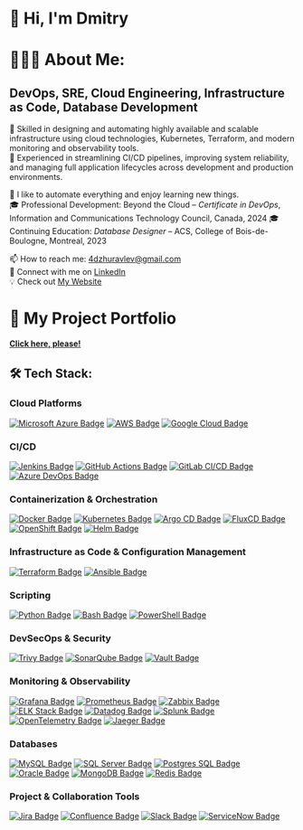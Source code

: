 # 👋 Hi, I'm Dmitry

# 👨🏻‍💻 About Me:
## DevOps, SRE, Cloud Engineering, Infrastructure as Code, Database Development 

🔧 Skilled in designing and automating highly available and scalable infrastructure using cloud technologies, Kubernetes, Terraform, and modern monitoring and observability tools.  
🚀 Experienced in streamlining CI/CD pipelines, improving system reliability, and managing full application lifecycles across development and production environments.

👀 I like to automate everything and enjoy learning new things.  
🎓 Professional Development: Beyond the Cloud – *Certificate in DevOps*, Information and Communications Technology Council, Canada, 2024
🎓 Continuing Education: *Database Designer* – ACS, College of Bois-de-Boulogne, Montreal, 2023

📫 How to reach me: [4dzhuravlev@gmail.com](mailto:4dzhuravlev@gmail.com)  
🔗 Connect with me on [LinkedIn](https://www.linkedin.com/in/your-profile)  
💡 Check out [My Website](https://your-website.com)  

# 📂 My Project Portfolio
[**Click here, please!**](https://github.com/DimitryZH/Portfolio-Projects)


## 🛠 Tech Stack:

### Cloud Platforms  
[![Microsoft Azure Badge](https://img.shields.io/badge/Microsoft_Azure-0089D6?style=for-the-badge&logo=microsoft-azure&logoColor=white)](#) [![AWS Badge](https://img.shields.io/badge/AWS-232F3E?style=for-the-badge&logo=amazon-aws&logoColor=white)](#) [![Google Cloud Badge](https://img.shields.io/badge/Google_Cloud-4285F4?style=for-the-badge&logo=google-cloud&logoColor=white)](#)
### CI/CD
[![Jenkins Badge](https://img.shields.io/badge/Jenkins-D24939?style=for-the-badge&logo=jenkins&logoColor=white)](#) [![GitHub Actions Badge](https://img.shields.io/badge/GitHub_Actions-2088FF?style=for-the-badge&logo=github-actions&logoColor=white)](#) [![GitLab CI/CD Badge](https://img.shields.io/badge/GitLab_CI_CD-FCA121?style=for-the-badge&logo=gitlab&logoColor=white)](#) [![Azure DevOps Badge](https://img.shields.io/badge/Azure_DevOps-0078D7?style=for-the-badge&logo=azure-devops&logoColor=white)](#)
### Containerization & Orchestration 
[![Docker Badge](https://img.shields.io/badge/Docker-2CA5E0?style=for-the-badge&logo=docker&logoColor=white)](#) [![Kubernetes Badge](https://img.shields.io/badge/Kubernetes-326CE5?style=for-the-badge&logo=kubernetes&logoColor=white)](#) [![Argo CD Badge](https://img.shields.io/badge/Argo_CD-262261?style=for-the-badge&logo=argocd&logoColor=white)](#) [![FluxCD Badge](https://img.shields.io/badge/FluxCD-0C1959?style=for-the-badge&logo=fluxcd&logoColor=white)](#) [![OpenShift Badge](https://img.shields.io/badge/OpenShift-EE0000?style=for-the-badge&logo=redhatopenshift&logoColor=white)](#) [![Helm Badge](https://img.shields.io/badge/Helm-0F1689?style=for-the-badge&logo=helm&logoColor=white)](#)
### Infrastructure as Code & Configuration Management  
[![Terraform Badge](https://img.shields.io/badge/Terraform-623CE4?style=for-the-badge&logo=terraform&logoColor=white)](#) [![Ansible Badge](https://img.shields.io/badge/Ansible-EE0000?style=for-the-badge&logo=ansible&logoColor=white)](#)
### Scripting  
[![Python Badge](https://img.shields.io/badge/Python-3776AB?style=for-the-badge&logo=python&logoColor=white)](#) [![Bash Badge](https://img.shields.io/badge/Bash-4EAA25?style=for-the-badge&logo=gnu-bash&logoColor=white)](#) [![PowerShell Badge](https://img.shields.io/badge/PowerShell-5391FE?style=for-the-badge&logo=powershell&logoColor=white)](#)
### DevSecOps & Security
[![Trivy Badge](https://img.shields.io/badge/Trivy-00ADEF?style=for-the-badge&logo=trivy&logoColor=white)](#)
[![SonarQube Badge](https://img.shields.io/badge/SonarQube-4E9BCD?style=for-the-badge&logo=sonarqube&logoColor=white)](#)
[![Vault Badge](https://img.shields.io/badge/Vault-000000?style=for-the-badge&logo=vault&logoColor=white)](#)
###  Monitoring & Observability  
[![Grafana Badge](https://img.shields.io/badge/Grafana-F46800?style=for-the-badge&logo=grafana&logoColor=white)](#) [![Prometheus Badge](https://img.shields.io/badge/Prometheus-E6522C?style=for-the-badge&logo=prometheus&logoColor=white)](#) [![Zabbix Badge](https://img.shields.io/badge/Zabbix-EE0000?style=for-the-badge&logo=zabbix&logoColor=white)](#) [![ELK Stack Badge](https://img.shields.io/badge/ELK_Stack-005571?style=for-the-badge&logo=elastic-stack&logoColor=white)](#) [![Datadog Badge](https://img.shields.io/badge/Datadog-632CA6?style=for-the-badge&logo=datadog&logoColor=white)](#) [![Splunk Badge](https://img.shields.io/badge/Splunk-F7B800?style=for-the-badge&logo=splunk&logoColor=black)](#) [![OpenTelemetry Badge](https://img.shields.io/badge/OpenTelemetry-0052CC?style=for-the-badge&logo=opentelemetry&logoColor=white)](#) [![Jaeger Badge](https://img.shields.io/badge/Jaeger-FE0000?style=for-the-badge&logo=jaeger&logoColor=white)](#)
### Databases  
[![MySQL Badge](https://img.shields.io/badge/MySQL-4479A1?style=for-the-badge&logo=mysql&logoColor=white)](#) [![SQL Server Badge](https://img.shields.io/badge/SQL_Server-CC2927?style=for-the-badge&logo=microsoft-sql-server&logoColor=white)](#) [![Postgres SQL Badge](https://img.shields.io/badge/Postgres_SQL-336791?style=for-the-badge&logo=postgresql&logoColor=white)](#) [![Oracle Badge](https://img.shields.io/badge/Oracle-F80000?style=for-the-badge&logo=oracle&logoColor=white)](#) [![MongoDB Badge](https://img.shields.io/badge/MongoDB-47A248?style=for-the-badge&logo=mongodb&logoColor=white)](#) [![Redis Badge](https://img.shields.io/badge/Redis-DC382D?style=for-the-badge&logo=redis&logoColor=white)](#)

### Project & Collaboration Tools  
[![Jira Badge](https://img.shields.io/badge/Jira-0052CC?style=for-the-badge&logo=jira&logoColor=white)](#) [![Confluence Badge](https://img.shields.io/badge/Confluence-0052CC?style=for-the-badge&logo=confluence&logoColor=white)](#) [![Slack Badge](https://img.shields.io/badge/Slack-4A154B?style=for-the-badge&logo=slack&logoColor=white)](#) [![ServiceNow Badge](https://img.shields.io/badge/ServiceNow-5C9E3D?style=for-the-badge&logo=servicenow&logoColor=white)](#)



